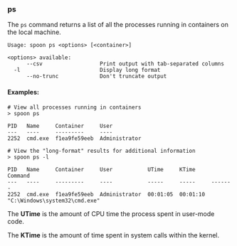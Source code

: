 ### ps

The `ps` command returns a list of all the processes running in containers on the local machine.

```
Usage: spoon ps <options> [<container>]

<options> available:
      --csv                  Print output with tab-separated columns
  -l                         Display long format
      --no-trunc             Don't truncate output
```

#### Examples:

```
# View all processes running in containers
> spoon ps

PID   Name     Container     User
---   ----     ---------     ----
2252  cmd.exe  f1ea9fe59eeb  Administrator

# View the "long-format" results for additional information
> spoon ps -l

PID   Name     Container     User           UTime     KTime     Command
---   ----     ---------     ----           -----     -----     -------
2252  cmd.exe  f1ea9fe59eeb  Administrator  00:01:05  00:01:10	"C:\Windows\system32\cmd.exe"
```

The **UTime** is the amount of CPU time the process spent in user-mode code. 

The **KTime** is the amount of time spent in system calls within the kernel. 